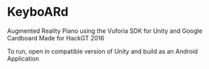 # KeyboARd
Augmented Reality Piano using the Vuforia SDK for Unity and Google Cardboard
Made for HackGT 2016

To run, open in compatible version of Unity and build as an Android Application

